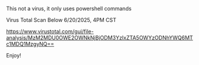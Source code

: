 This not a virus, it only uses powershell commands 

Virus Total Scan Below 
6/20/2025, 4PM CST

https://www.virustotal.com/gui/file-analysis/MzM2MDU0OWE2OWNkNjBjODM3YzIxZTA5OWYzODNhYWQ6MTc1MDQ1MzgyNQ==

Enjoy!
